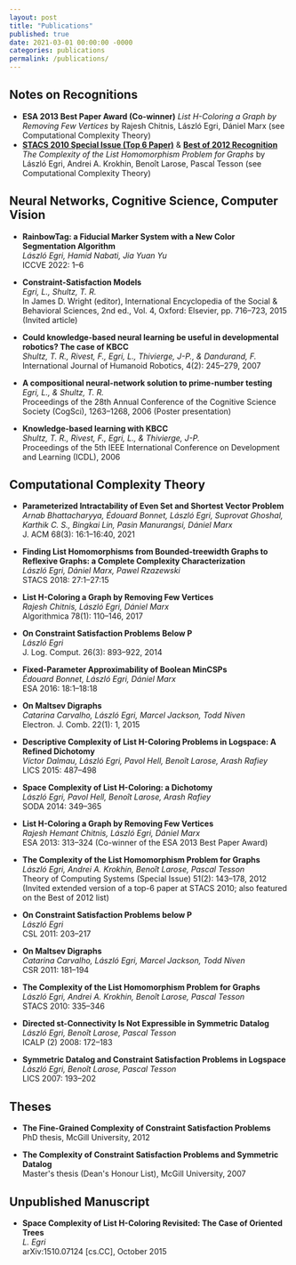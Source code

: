 ```yaml
---
layout: post
title: "Publications"
published: true
date: 2021-03-01 00:00:00 -0000
categories: publications
permalink: /publications/
---
```


## Notes on Recognitions

- **ESA 2013 Best Paper Award (Co-winner)**
*List H-Coloring a Graph by Removing Few Vertices* by Rajesh Chitnis, László Egri, Dániel Marx (see Computational Complexity Theory)
- [**STACS 2010 Special Issue (Top 6 Paper)**](https://link.springer.com/article/10.1007/s00224-012-9401-8) & [**Best of 2012 Recognition**](http://www.computingreviews.com/recommend/bestof/notableitems_2012.cfm)  
  *The Complexity of the List Homomorphism Problem for Graphs* by László Egri, Andrei A. Krokhin, Benoît Larose, Pascal Tesson
  (see Computational Complexity Theory)

## Neural Networks, Cognitive Science, Computer Vision

- **RainbowTag: a Fiducial Marker System with a New Color Segmentation Algorithm**  
  *László Egri, Hamid Nabati, Jia Yuan Yu*  
  ICCVE 2022: 1–6

- **Constraint-Satisfaction Models**  
  *Egri, L., Shultz, T. R.*  
  In James D. Wright (editor), International Encyclopedia of the Social & Behavioral Sciences, 2nd ed., Vol. 4, Oxford: Elsevier, pp. 716–723, 2015 (Invited article)

- **Could knowledge-based neural learning be useful in developmental robotics? The case of KBCC**  
  *Shultz, T. R., Rivest, F., Egri, L., Thivierge, J-P., & Dandurand, F.*  
  International Journal of Humanoid Robotics, 4(2): 245–279, 2007

- **A compositional neural-network solution to prime-number testing**  
  *Egri, L., & Shultz, T. R.*  
  Proceedings of the 28th Annual Conference of the Cognitive Science Society (CogSci), 1263–1268, 2006 (Poster presentation)

- **Knowledge-based learning with KBCC**  
  *Shultz, T. R., Rivest, F., Egri, L., & Thivierge, J-P.*  
  Proceedings of the 5th IEEE International Conference on Development and Learning (ICDL), 2006

## Computational Complexity Theory

- **Parameterized Intractability of Even Set and Shortest Vector Problem**  
  *Arnab Bhattacharyya, Édouard Bonnet, László Egri, Suprovat Ghoshal, Karthik C. S., Bingkai Lin, Pasin Manurangsi, Dániel Marx*  
  J. ACM 68(3): 16:1–16:40, 2021

- **Finding List Homomorphisms from Bounded-treewidth Graphs to Reflexive Graphs: a Complete Complexity Characterization**  
  *László Egri, Dániel Marx, Pawel Rzazewski*  
  STACS 2018: 27:1–27:15

- **List H-Coloring a Graph by Removing Few Vertices**  
  *Rajesh Chitnis, László Egri, Dániel Marx*  
  Algorithmica 78(1): 110–146, 2017

- **On Constraint Satisfaction Problems Below P**  
  *László Egri*  
  J. Log. Comput. 26(3): 893–922, 2014

- **Fixed-Parameter Approximability of Boolean MinCSPs**  
  *Édouard Bonnet, László Egri, Dániel Marx*  
  ESA 2016: 18:1–18:18

- **On Maltsev Digraphs**  
  *Catarina Carvalho, László Egri, Marcel Jackson, Todd Niven*  
  Electron. J. Comb. 22(1): 1, 2015

- **Descriptive Complexity of List H-Coloring Problems in Logspace: A Refined Dichotomy**  
  *Víctor Dalmau, László Egri, Pavol Hell, Benoît Larose, Arash Rafiey*  
  LICS 2015: 487–498

- **Space Complexity of List H-Coloring: a Dichotomy**  
  *László Egri, Pavol Hell, Benoît Larose, Arash Rafiey*  
  SODA 2014: 349–365

- **List H-Coloring a Graph by Removing Few Vertices**  
  *Rajesh Hemant Chitnis, László Egri, Dániel Marx*  
  ESA 2013: 313–324 (Co-winner of the ESA 2013 Best Paper Award)

- **The Complexity of the List Homomorphism Problem for Graphs**  
  *László Egri, Andrei A. Krokhin, Benoît Larose, Pascal Tesson*  
  Theory of Computing Systems (Special Issue) 51(2): 143–178, 2012  
  (Invited extended version of a top-6 paper at STACS 2010; also featured on the Best of 2012 list)

- **On Constraint Satisfaction Problems below P**  
  *László Egri*  
  CSL 2011: 203–217

- **On Maltsev Digraphs**  
  *Catarina Carvalho, László Egri, Marcel Jackson, Todd Niven*  
  CSR 2011: 181–194

- **The Complexity of the List Homomorphism Problem for Graphs**  
  *László Egri, Andrei A. Krokhin, Benoît Larose, Pascal Tesson*  
  STACS 2010: 335–346

- **Directed st-Connectivity Is Not Expressible in Symmetric Datalog**  
  *László Egri, Benoît Larose, Pascal Tesson*  
  ICALP (2) 2008: 172–183

- **Symmetric Datalog and Constraint Satisfaction Problems in Logspace**  
  *László Egri, Benoît Larose, Pascal Tesson*  
  LICS 2007: 193–202

## Theses

- **The Fine-Grained Complexity of Constraint Satisfaction Problems**  
  PhD thesis, McGill University, 2012

- **The Complexity of Constraint Satisfaction Problems and Symmetric Datalog**  
  Master's thesis (Dean's Honour List), McGill University, 2007

## Unpublished Manuscript

- **Space Complexity of List H-Coloring Revisited: The Case of Oriented Trees**  
  *L. Egri*  
  arXiv:1510.07124 [cs.CC], October 2015
